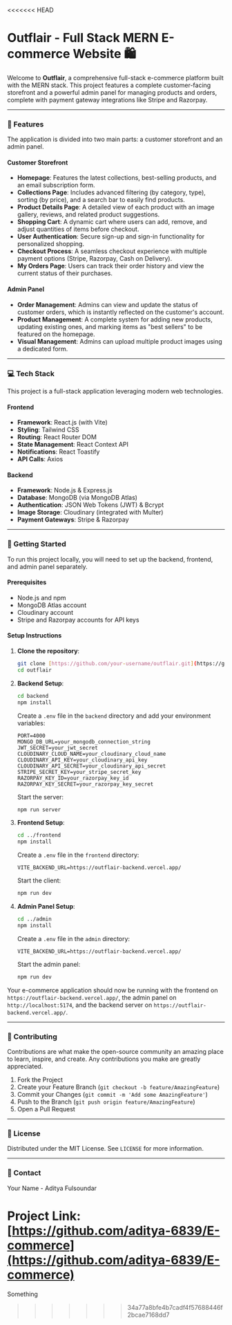 <<<<<<< HEAD
# Outflair - Full Stack MERN E-commerce Website 🛍️

Welcome to **Outflair**, a comprehensive full-stack e-commerce platform built with the MERN stack. This project features a complete customer-facing storefront and a powerful admin panel for managing products and orders, complete with payment gateway integrations like Stripe and Razorpay.

---

### 🌟 Features

The application is divided into two main parts: a customer storefront and an admin panel.

#### Customer Storefront

* **Homepage**: Features the latest collections, best-selling products, and an email subscription form.
* **Collections Page**: Includes advanced filtering (by category, type), sorting (by price), and a search bar to easily find products.
* **Product Details Page**: A detailed view of each product with an image gallery, reviews, and related product suggestions.
* **Shopping Cart**: A dynamic cart where users can add, remove, and adjust quantities of items before checkout.
* **User Authentication**: Secure sign-up and sign-in functionality for personalized shopping.
* **Checkout Process**: A seamless checkout experience with multiple payment options (Stripe, Razorpay, Cash on Delivery).
* **My Orders Page**: Users can track their order history and view the current status of their purchases.

#### Admin Panel

* **Order Management**: Admins can view and update the status of customer orders, which is instantly reflected on the customer's account.
* **Product Management**: A complete system for adding new products, updating existing ones, and marking items as "best sellers" to be featured on the homepage.
* **Visual Management**: Admins can upload multiple product images using a dedicated form.

---

### 💻 Tech Stack

This project is a full-stack application leveraging modern web technologies.

#### Frontend

* **Framework**: React.js (with Vite)
* **Styling**: Tailwind CSS
* **Routing**: React Router DOM
* **State Management**: React Context API
* **Notifications**: React Toastify
* **API Calls**: Axios

#### Backend

* **Framework**: Node.js & Express.js
* **Database**: MongoDB (via MongoDB Atlas)
* **Authentication**: JSON Web Tokens (JWT) & Bcrypt
* **Image Storage**: Cloudinary (integrated with Multer)
* **Payment Gateways**: Stripe & Razorpay

---

### 🚀 Getting Started

To run this project locally, you will need to set up the backend, frontend, and admin panel separately.

#### Prerequisites

* Node.js and npm
* MongoDB Atlas account
* Cloudinary account
* Stripe and Razorpay accounts for API keys

#### Setup Instructions

1.  **Clone the repository**:
    ```bash
    git clone [https://github.com/your-username/outflair.git](https://github.com/your-username/outflair.git)
    cd outflair
    ```

2.  **Backend Setup**:
    ```bash
    cd backend
    npm install
    ```
    Create a `.env` file in the `backend` directory and add your environment variables:
    ```
    PORT=4000
    MONGO_DB_URL=your_mongodb_connection_string
    JWT_SECRET=your_jwt_secret
    CLOUDINARY_CLOUD_NAME=your_cloudinary_cloud_name
    CLOUDINARY_API_KEY=your_cloudinary_api_key
    CLOUDINARY_API_SECRET=your_cloudinary_api_secret
    STRIPE_SECRET_KEY=your_stripe_secret_key
    RAZORPAY_KEY_ID=your_razorpay_key_id
    RAZORPAY_KEY_SECRET=your_razorpay_key_secret
    ```
    Start the server:
    ```bash
    npm run server
    ```

3.  **Frontend Setup**:
    ```bash
    cd ../frontend
    npm install
    ```
    Create a `.env` file in the `frontend` directory:
    ```
    VITE_BACKEND_URL=https://outflair-backend.vercel.app/
    ```
    Start the client:
    ```bash
    npm run dev
    ```

4.  **Admin Panel Setup**:
    ```bash
    cd ../admin
    npm install
    ```
    Create a `.env` file in the `admin` directory:
    ```
    VITE_BACKEND_URL=https://outflair-backend.vercel.app/
    ```
    Start the admin panel:
    ```bash
    npm run dev
    ```

Your e-commerce application should now be running with the frontend on `https://outflair-backend.vercel.app/`, the admin panel on `http://localhost:5174`, and the backend server on `https://outflair-backend.vercel.app/`.

---

### 🤝 Contributing

Contributions are what make the open-source community an amazing place to learn, inspire, and create. Any contributions you make are greatly appreciated.

1.  Fork the Project
2.  Create your Feature Branch (`git checkout -b feature/AmazingFeature`)
3.  Commit your Changes (`git commit -m 'Add some AmazingFeature'`)
4.  Push to the Branch (`git push origin feature/AmazingFeature`)
5.  Open a Pull Request

---

### 📄 License

Distributed under the MIT License. See `LICENSE` for more information.

---

### 📧 Contact

Your Name - Aditya Fulsoundar

Project Link: [https://github.com/aditya-6839/E-commerce](https://github.com/aditya-6839/E-commerce)
=======
Something
>>>>>>> 34a77a8bfe4b7cadf4f57688446f2bcae7168dd7
